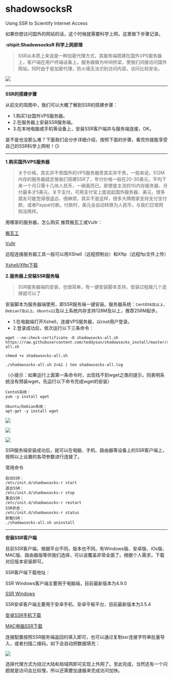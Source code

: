 # shadowsocksR
Using SSR to Scientify Internet Access

如果你想访问国外的网站的话，这个时候就需要科学上网，这里做下步骤记录。

**:shipit:ShadowsocksR 科学上网原理**

>SSR从本质上来说是一种加密代理方式，其服务端搭建在国外VPS服务器上，客户端在用户终端设备上。服务器做为中间桥梁，使我们间接访问国外网站。同时由于是加密代理，防火墙无法识别访问内容，访问比较安全。

![](https://github.com/Lumnca/shadowsocksR/blob/master/img/2018-07-24_161526.png)

***

**SSR的搭建步骤**

从前文的简图中，我们可以大概了解到SSR的搭建步骤：

* 1.购买1台国外VPS服务器。
* 2.在服务器上安装SSR服务端。
* 3.在本地电脑或手机等设备上，安装SSR客户端并与服务端连接，OK。

是不是也没那么难？下面我们会分步详细介绍，按照下面的步骤，看完你就能享受自己的SSR科学上网啦！:smirk:	

***

**1.购买国外VPS服务器**

>关于价格，其实并不贵国外的VPS服务器贵其实并不贵，一般来说，512M内存的服务器就足够我们搭建SSR了，年付价格一般在20-30美元，平均下来一个月只需十几块人民币，一碗面而已。即使是主流的1G内存服务器，月付最多才5美元。关于支付，可用支付宝上面说起国外服务器、美元，很多朋友可能觉得很遥远、很麻烦，其实不是这样，很多大牌商家支持支付宝付款，或者Paypal付款。付款时，美元会自动转换为人民币，与我们日常网购没两样。


用哪家的服务器，怎么购买
推荐搬瓦工或Vultr：

[搬瓦工](https://bwh88.net/cart.php?gid=1)

[Vultr](https://my.vultr.com)

远程连接服务器工具一般可以用XShell（远程控制台）和Xftp（远程ftp文件上传）

[Xshell/Xftp下载](https://xshell.en.softonic.com/)

**2.服务器上安装SSR服务端**

>SSR服务器端的安装，也很简单，有一键安装脚本支持，安装过程做几个选择就可以了

安装脚本为服务器端使用，即SSR服务端一键安装。服务器系统：`CentOS6及以上、Debian7及以上、Ubuntu12`及以上系统内存支持128M及以上，推荐256M起步。

* 1.在电脑端打开Xshell，连接VPS服务器，以root用户登录。
* 2.登录成功后，依次运行以下三条命令：

```shell
wget --no-check-certificate -O shadowsocks-all.sh https://raw.githubusercontent.com/teddysun/shadowsocks_install/master/shadowsocks-all.sh
```

```shell
chmod +x shadowsocks-all.sh
```

```shell
./shadowsocks-all.sh 2>&1 | tee shadowsocks-all.log
```
（小提示：如果运行上面第一条命令时，出现找不到wget之类的提示，则表明系统没有预装wget，先运行以下命令完成wget的安装）

```
CentoS系统：
yum -y install wget 

Ubuntu/Debian系统：
apt-get -y install wget
```

![](https://github.com/Lumnca/shadowsocksR/blob/master/img/HFT2FEJMSC67YHXN%7BJM%5B%5BUQ.png)

![](https://github.com/Lumnca/shadowsocksR/blob/master/img/KTR%60JCQZL%7B8S%60U1YTB9WAWO.png)

![](https://github.com/Lumnca/shadowsocksR/blob/master/img/_YR%25QX%7DJ0~~%7BSB1Y%24V%5B%5D9~T.png)



SSR服务端安装成功后，就可以在电脑、手机、路由器等设备上的SSR客户端上，按照以上设置的各项参数进行连接了。

常用命令

```
启动SSR：
/etc/init.d/shadowsocks-r start
退出SSR：
/etc/init.d/shadowsocks-r stop
重启SSR：
/etc/init.d/shadowsocks-r restart
SSR状态：
/etc/init.d/shadowsocks-r status
卸载SSR：
./shadowsocks-all.sh uninstall
```

***

**安装SSR客户端**

目前SSR客户端，根据平台不同，版本也不同。有Windows版、安卓版、iOs版、MAC版、路由器版等供我们选择，可以说覆盖非常全面了。根据个人需求，下载对应版本安装即可。

SSR客户端下载地址：

SSR Windows客户端主要用于电脑端，目前最新版本为4.9.0

[SSR Windows](https://github.com/shadowsocksrr/shadowsocksr-csharp/releases/download/4.9.0/ShadowsocksR-win-4.9.0.zip)

SSR安卓客户端主要用于安卓手机、安卓平板平台，目前最新版本为3.5.4

[安卓SSR手机下载](https://github.com/shadowsocksrr/shadowsocksr-android/releases/download/3.5.4/shadowsocksr-android-3.5.4.apk)

[MAC电脑SSR下载](https://github.com/qinyuhang/ShadowsocksX-NG-R/releases/download/1.4.3-R8-build3/ShadowsocksX-NG-R8.dmg)

连接配置按照SSR服务端返回的填入即可，也可以通过复制ssr连接字符串批量导入，或者扫描二维码。如下会自动把数据填充：

![](https://github.com/Lumnca/shadowsocksR/blob/master/img/a44.png)

选择代理方式为绕过大陆和局域网即可实现上外网了。至此完成，当然还有一个问题就是访问会比较慢，所以还需要加速器来完成访问加快。
